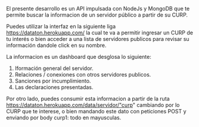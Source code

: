 El presente desarrollo es un API impulsada con NodeJs y MongoDB que te permite buscar la informacion de un servidor público a partir de su CURP. 

Puedes utilizar la interfaz en la siguiente liga https://dataton.herokuapp.com/ la cual te va a permitir ingresar un CURP de tu interés o bien acceder
a una lista de servidores publicos para revisar su información dandole click en su nombre.

La informacion es un dashboard que desglosa lo siguiente:

  1. Iformación general del servidor.
  2. Relaciones / conexiones con otros servidores publicos.
  3. Sanciones por incumplimiento.
  4. Las declaraciones presentadas.
  
 Por otro lado, puedes consumir esta informacion a partir de la ruta https://dataton.herokuapp.com/data/servidor/"curp" cambiando por lo CURP  que te interese, o 
 bien mandando este dato con peticiones POST y enviando por body curp1: <curp> todo en mayusculas.
 
 
